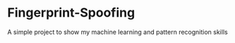 # Fingerprint-Spoofing
A simple  project to show my machine learning and pattern recognition skills

